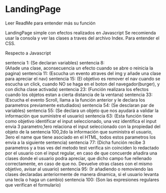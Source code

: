 # LandingPage
Leer ReadMe para entender más su función

LandingPage simple con efectos realizados en Javascript
Se recomienda usar la consola y ver las clases a traves del archivo Index. Para entender el CSS.

Respecto a Javascript

sentencia 1: 
       (Se declaran variables)
sentencia 8:  
       (Añade una clase, aconsecuencia un efecto cuando se abre o reinicia la pagina)
sentencia 11: 
       (Escucha un evento atraves del img y añade una clase para apreciar el nav)
sentencia 15: 
      (El objetivo es remover el nav cuando se escucha un click, cuando  NO se haga en el boton del navegador(burger), y con dicha clase activada)
sentencia 23: 
      (Función realizara los efectos cuando los objetos estan a cierta distancia de la ventana)
sentencia 33:
      (Escucha el evento Scroll, llama a la función anterior y le declara los parametros previamente estudiados)
sentencia 54:
      (Se desclaran par de variables)
sentencia 55:
      (Se declara un objeto que nos ayudará a validar la información que suministre el usuario)
sentencia 63:
      (Esta función tiene como objetivo identificar el input seleccionado, una vez identifica el input envia 3 parametro,1ero relaciona el input seleccionado
      con la propiedad del objeto de la sentencia 100,2do la información que suministra el usuario, 3ero el name que tiene asociado en el HTML,
      todos estos parametros los envia a la siguiente sentencia)
sentencia 77:
      (Dicha función recibe 3 parametros y a tras ves del metodo test verifica sin coinciden lo redactado por el usuario con el input regular, en caso de que concuerde
      añadira una clases donde el usuario podra apreciar, que dicho campo fue rellenado correctamente, en caso de que no. Devuelve otras clases con el mismo objetivo,
      avisar al usuario)
sentencia 95:
      (Ir añadiendo o removiendo  las clases declaradas anteriormente  de manera dinamica, si el usuario levanta una tecla o haga un cambio)
sentencia 100:
      (Son las expresiones regulares que verifican el formulario)
